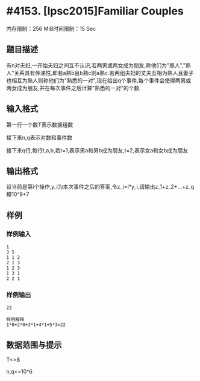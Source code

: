 # #4153. [Ipsc2015]Familiar Couples

内存限制：256 MiB时间限制：15 Sec

## 题目描述

有n对夫妇,一开始夫妇之间互不认识,若两男或两女成为朋友,称他们为"熟人","熟人"关系具有传递性,即若a熟b且b熟c则a熟c.若两组夫妇的丈夫互相为熟人且妻子也相互为熟人则称他们为"熟悉的一对",现在给出q个事件,每个事件会使得两男或两女成为朋友,并在每次事件之后计算"熟悉的一对"的个数.

## 输入格式

第一行一个数T表示数据组数

接下来n,q表示对数和事件数

接下来q行,每行t,a,b,若t=1,表示男a和男b成为朋友,t=2,表示女a和女b成为朋友

## 输出格式

设当前是第i个操作,y_i为本次事件之后的答案,令z_i=i*y_i,请输出z_1+z_2+...+z_q模10^9+7

## 样例

### 样例输入

    
    1
    3 5
    1 1 2
    2 1 3
    1 2 3
    1 3 1
    2 2 1
    

### 样例输出

    
    22
    
    样例解释
    1*0+2*0+3*1+4*1+5*3=22
    
    
    
    

## 数据范围与提示

T<=8

n,q<=10^6
